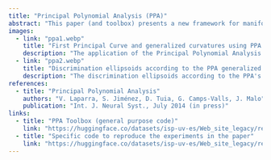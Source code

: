 ```yaml
---
title: "Principal Polynomial Analysis (PPA)"
abstract: "This paper (and toolbox) presents a new framework for manifold learning based on the use of a sequence of principal polynomials that capture the eventually nonlinear nature of the data. The proposed Principal Polynomial Analysis (PPA) is shown to generalize PCA by admitting curves instead of straight lines. As opposed to previous approaches following the same rationale, PPA reduces to performing canonical, univariate regressions which make it computationally feasible and easy to interpret analytically. We show that the PPA transform is a volume-preserving map, which guarantees the existence of the inverse since the determinant of the Jacobian is bounded. We propose a closed-form solution for the inverse map. Invertibility is an important advantage over other nonlinear dimensionality reduction methods because it permits to understand the identified features in the input domain where data have physical meaning. Moreover, invertibility allows to evaluate the dimensionality reduction performance in sensible units. Preserving the volume also allows to compute the reduction in multi-information achieved by the transform using only marginal operations. Additionally, PPA leads to a clear geometrical interpretation of the manifold: the computation of Frenet-Serret frames along the identified curves allow us to obtain generalized curvature and torsion of the manifold. Moreover, the analytical expression of the Jacobian simplifies the computation of the metric induced by the data. Performance in dimensionality reduction and redundancy reduction, as well as the theoretical properties of PPA, are experimentally tested in datasets from the UCI machine learning repository."
images:
  - link: "ppa1.webp"
    title: "First Principal Curve and generalized curvatures using PPA in 3D Helix"
    description: "The application of the Principal Polynomial Analysis (PPA) to a 3D Helix, demonstrating the first principal curve and its generalized curvatures."
  - link: "ppa2.webp"
    title: "Discrimination ellipsoids according to the PPA generalized Mahalanobis metric"
    description: "The discrimination ellipsoids according to the PPA's generalized Mahalanobis metric, which provides a geometrical interpretation of the dataset."
references:
  - title: "Principal Polynomial Analysis"
    authors: "V. Laparra, S. Jiménez, D. Tuia, G. Camps-Valls, J. Malo"
    publication: "Int. J. Neural Syst., July 2014 (in press)"
links:
  - title: "PPA Toolbox (general purpose code)"
    link: "https://huggingface.co/datasets/isp-uv-es/Web_site_legacy/resolve/main/code/soft_feature/PPA.zip"
  - title: "Specific code to reproduce the experiments in the paper"
    link: "https://huggingface.co/datasets/isp-uv-es/Web_site_legacy/resolve/main/code/soft_feature/experiments_ppa_paper.rar"
---
```

